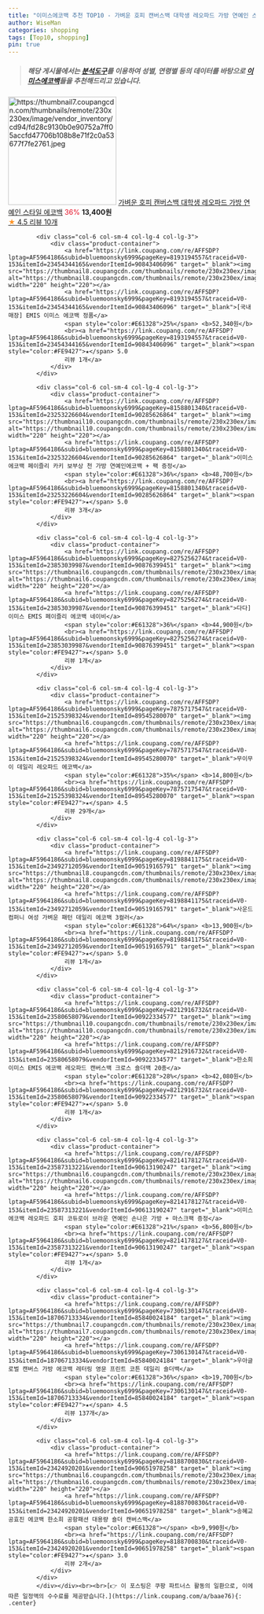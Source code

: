 ```yaml
---
title: "이미스에코백 추천 TOP10 - 가벼운 호피 캔버스백 대학생 레오파드 가방 연예인 스타일 에코백"
author: WiseMan
categories: shopping
tags: [Top10, shopping]
pin: true
---
```


> ##### 해당 게시물에서는 [**분석도구**](https://itemscout.io/)를 이용하여 **성별**, **연령별** 등의 데이터를 바탕으로 [**이미스에코백**](https://link.coupang.com/a/baae76)들을 추천해드리고 있습니다.
<div class="container"><div class="row">
            <div class="col-6 col-sm-4 col-lg-4 col-lg-3">
                <div class="product-container">
                    <a href="https://link.coupang.com/re/AFFSDP?lptag=AF5964186&subid=bluemoonsky6999&pageKey=7774589115&traceid=V0-153&itemId=20998294294&vendorItemId=88062301189" target="_blank"><img src="https://thumbnail7.coupangcdn.com/thumbnails/remote/230x230ex/image/vendor_inventory/cd94/fd28c9130b0e90752a7ff05accfd47706b108b8e71f2c0a53677f7fe2761.jpeg" alt="https://thumbnail7.coupangcdn.com/thumbnails/remote/230x230ex/image/vendor_inventory/cd94/fd28c9130b0e90752a7ff05accfd47706b108b8e71f2c0a53677f7fe2761.jpeg" width="220" height="220"></a>
                    <a href="https://link.coupang.com/re/AFFSDP?lptag=AF5964186&subid=bluemoonsky6999&pageKey=7774589115&traceid=V0-153&itemId=20998294294&vendorItemId=88062301189" target="_blank">가벼운 호피 캔버스백 대학생 레오파드 가방 연예인 스타일 에코백</a>
                    <span style="color:#E61328">36%</span> <b>13,400원</b>
                    <br><a href="https://link.coupang.com/re/AFFSDP?lptag=AF5964186&subid=bluemoonsky6999&pageKey=7774589115&traceid=V0-153&itemId=20998294294&vendorItemId=88062301189" target="_blank"><span style="color:#FE9427">★</span> 4.5
                    리뷰 10개</a>
                </div>
            </div>
            
            <div class="col-6 col-sm-4 col-lg-4 col-lg-3">
                <div class="product-container">
                    <a href="https://link.coupang.com/re/AFFSDP?lptag=AF5964186&subid=bluemoonsky6999&pageKey=8193194557&traceid=V0-153&itemId=23454344165&vendorItemId=90843406096" target="_blank"><img src="https://thumbnail8.coupangcdn.com/thumbnails/remote/230x230ex/image/vendor_inventory/3ea2/2aeea2adb043db8fab4fdbd71f4f2a4697a2bc27cc88b03c1e9aeaeb47cd.jpg" alt="https://thumbnail8.coupangcdn.com/thumbnails/remote/230x230ex/image/vendor_inventory/3ea2/2aeea2adb043db8fab4fdbd71f4f2a4697a2bc27cc88b03c1e9aeaeb47cd.jpg" width="220" height="220"></a>
                    <a href="https://link.coupang.com/re/AFFSDP?lptag=AF5964186&subid=bluemoonsky6999&pageKey=8193194557&traceid=V0-153&itemId=23454344165&vendorItemId=90843406096" target="_blank">[국내매장] EMIS 이미스 에코백 정품</a>
                    <span style="color:#E61328">25%</span> <b>52,340원</b>
                    <br><a href="https://link.coupang.com/re/AFFSDP?lptag=AF5964186&subid=bluemoonsky6999&pageKey=8193194557&traceid=V0-153&itemId=23454344165&vendorItemId=90843406096" target="_blank"><span style="color:#FE9427">★</span> 5.0
                    리뷰 1개</a>
                </div>
            </div>
            
            <div class="col-6 col-sm-4 col-lg-4 col-lg-3">
                <div class="product-container">
                    <a href="https://link.coupang.com/re/AFFSDP?lptag=AF5964186&subid=bluemoonsky6999&pageKey=8158801340&traceid=V0-153&itemId=23253226604&vendorItemId=90285626864" target="_blank"><img src="https://thumbnail10.coupangcdn.com/thumbnails/remote/230x230ex/image/vendor_inventory/28db/f4e3bb1d718cb3467320305ceb39152ee56ab430084edfdbb9d8be02ab05.png" alt="https://thumbnail10.coupangcdn.com/thumbnails/remote/230x230ex/image/vendor_inventory/28db/f4e3bb1d718cb3467320305ceb39152ee56ab430084edfdbb9d8be02ab05.png" width="220" height="220"></a>
                    <a href="https://link.coupang.com/re/AFFSDP?lptag=AF5964186&subid=bluemoonsky6999&pageKey=8158801340&traceid=V0-153&itemId=23253226604&vendorItemId=90285626864" target="_blank">이미스 에코백 페이즐리 카키 보부상 천 가방 연예인에코백 + 팩 증정</a>
                    <span style="color:#E61328">36%</span> <b>48,700원</b>
                    <br><a href="https://link.coupang.com/re/AFFSDP?lptag=AF5964186&subid=bluemoonsky6999&pageKey=8158801340&traceid=V0-153&itemId=23253226604&vendorItemId=90285626864" target="_blank"><span style="color:#FE9427">★</span> 5.0
                    리뷰 3개</a>
                </div>
            </div>
            
            <div class="col-6 col-sm-4 col-lg-4 col-lg-3">
                <div class="product-container">
                    <a href="https://link.coupang.com/re/AFFSDP?lptag=AF5964186&subid=bluemoonsky6999&pageKey=8275256274&traceid=V0-153&itemId=23853039987&vendorItemId=90876399451" target="_blank"><img src="https://thumbnail6.coupangcdn.com/thumbnails/remote/230x230ex/image/vendor_inventory/030f/2a0c0a29e4d3ed60b515ac379a63f5a0d41844d02f8e659073bb9f884e42.png" alt="https://thumbnail6.coupangcdn.com/thumbnails/remote/230x230ex/image/vendor_inventory/030f/2a0c0a29e4d3ed60b515ac379a63f5a0d41844d02f8e659073bb9f884e42.png" width="220" height="220"></a>
                    <a href="https://link.coupang.com/re/AFFSDP?lptag=AF5964186&subid=bluemoonsky6999&pageKey=8275256274&traceid=V0-153&itemId=23853039987&vendorItemId=90876399451" target="_blank">다다] 이미스 EMIS 페이즐리 에코백 네이비</a>
                    <span style="color:#E61328">36%</span> <b>44,900원</b>
                    <br><a href="https://link.coupang.com/re/AFFSDP?lptag=AF5964186&subid=bluemoonsky6999&pageKey=8275256274&traceid=V0-153&itemId=23853039987&vendorItemId=90876399451" target="_blank"><span style="color:#FE9427">★</span> 5.0
                    리뷰 1개</a>
                </div>
            </div>
            
            <div class="col-6 col-sm-4 col-lg-4 col-lg-3">
                <div class="product-container">
                    <a href="https://link.coupang.com/re/AFFSDP?lptag=AF5964186&subid=bluemoonsky6999&pageKey=7875717547&traceid=V0-153&itemId=21525398324&vendorItemId=89545280070" target="_blank"><img src="https://thumbnail6.coupangcdn.com/thumbnails/remote/230x230ex/image/vendor_inventory/575c/042fcc9899e99103c2ab3dd15c7e5760b457c06cf17645640c316d54c866.jpg" alt="https://thumbnail6.coupangcdn.com/thumbnails/remote/230x230ex/image/vendor_inventory/575c/042fcc9899e99103c2ab3dd15c7e5760b457c06cf17645640c316d54c866.jpg" width="220" height="220"></a>
                    <a href="https://link.coupang.com/re/AFFSDP?lptag=AF5964186&subid=bluemoonsky6999&pageKey=7875717547&traceid=V0-153&itemId=21525398324&vendorItemId=89545280070" target="_blank">무이무이 데일리 레오파드 에코백</a>
                    <span style="color:#E61328">35%</span> <b>14,800원</b>
                    <br><a href="https://link.coupang.com/re/AFFSDP?lptag=AF5964186&subid=bluemoonsky6999&pageKey=7875717547&traceid=V0-153&itemId=21525398324&vendorItemId=89545280070" target="_blank"><span style="color:#FE9427">★</span> 4.5
                    리뷰 29개</a>
                </div>
            </div>
            
            <div class="col-6 col-sm-4 col-lg-4 col-lg-3">
                <div class="product-container">
                    <a href="https://link.coupang.com/re/AFFSDP?lptag=AF5964186&subid=bluemoonsky6999&pageKey=8198841175&traceid=V0-153&itemId=23492712059&vendorItemId=90519165791" target="_blank"><img src="https://thumbnail8.coupangcdn.com/thumbnails/remote/230x230ex/image/vendor_inventory/66c1/e4e0f7a7f21fff81f2d5f00b8042e33d29657cff0d702aea4d9780f06e79.jpg" alt="https://thumbnail8.coupangcdn.com/thumbnails/remote/230x230ex/image/vendor_inventory/66c1/e4e0f7a7f21fff81f2d5f00b8042e33d29657cff0d702aea4d9780f06e79.jpg" width="220" height="220"></a>
                    <a href="https://link.coupang.com/re/AFFSDP?lptag=AF5964186&subid=bluemoonsky6999&pageKey=8198841175&traceid=V0-153&itemId=23492712059&vendorItemId=90519165791" target="_blank">사운드컴퍼니 여성 가벼운 패턴 데일리 에코백 3컬러</a>
                    <span style="color:#E61328">64%</span> <b>13,900원</b>
                    <br><a href="https://link.coupang.com/re/AFFSDP?lptag=AF5964186&subid=bluemoonsky6999&pageKey=8198841175&traceid=V0-153&itemId=23492712059&vendorItemId=90519165791" target="_blank"><span style="color:#FE9427">★</span> 5.0
                    리뷰 1개</a>
                </div>
            </div>
            
            <div class="col-6 col-sm-4 col-lg-4 col-lg-3">
                <div class="product-container">
                    <a href="https://link.coupang.com/re/AFFSDP?lptag=AF5964186&subid=bluemoonsky6999&pageKey=8212916732&traceid=V0-153&itemId=23580658079&vendorItemId=90922334577" target="_blank"><img src="https://thumbnail10.coupangcdn.com/thumbnails/remote/230x230ex/image/vendor_inventory/f811/dc30a8f4b1d03a3c89e28c8f1ee5261cab9c214e286056adaa8acd655852.jpg" alt="https://thumbnail10.coupangcdn.com/thumbnails/remote/230x230ex/image/vendor_inventory/f811/dc30a8f4b1d03a3c89e28c8f1ee5261cab9c214e286056adaa8acd655852.jpg" width="220" height="220"></a>
                    <a href="https://link.coupang.com/re/AFFSDP?lptag=AF5964186&subid=bluemoonsky6999&pageKey=8212916732&traceid=V0-153&itemId=23580658079&vendorItemId=90922334577" target="_blank">한소희 이미스 EMIS 에코백 레오파드 캔버스백 크로스 숄더백 20종</a>
                    <span style="color:#E61328">28%</span> <b>42,080원</b>
                    <br><a href="https://link.coupang.com/re/AFFSDP?lptag=AF5964186&subid=bluemoonsky6999&pageKey=8212916732&traceid=V0-153&itemId=23580658079&vendorItemId=90922334577" target="_blank"><span style="color:#FE9427">★</span> 5.0
                    리뷰 1개</a>
                </div>
            </div>
            
            <div class="col-6 col-sm-4 col-lg-4 col-lg-3">
                <div class="product-container">
                    <a href="https://link.coupang.com/re/AFFSDP?lptag=AF5964186&subid=bluemoonsky6999&pageKey=8214178127&traceid=V0-153&itemId=23587313221&vendorItemId=90613190247" target="_blank"><img src="https://thumbnail6.coupangcdn.com/thumbnails/remote/230x230ex/image/vendor_inventory/d8b4/f5978e25dd8f20f1d4ae4215315b961b951b4da244c4e4628428871d19d2.png" alt="https://thumbnail6.coupangcdn.com/thumbnails/remote/230x230ex/image/vendor_inventory/d8b4/f5978e25dd8f20f1d4ae4215315b961b951b4da244c4e4628428871d19d2.png" width="220" height="220"></a>
                    <a href="https://link.coupang.com/re/AFFSDP?lptag=AF5964186&subid=bluemoonsky6999&pageKey=8214178127&traceid=V0-153&itemId=23587313221&vendorItemId=90613190247" target="_blank">이미스 에코백 레오파드 호피 코듀로이 브라운 연예인 손나은 가방 + 마스크팩 증정</a>
                    <span style="color:#E61328">21%</span> <b>56,800원</b>
                    <br><a href="https://link.coupang.com/re/AFFSDP?lptag=AF5964186&subid=bluemoonsky6999&pageKey=8214178127&traceid=V0-153&itemId=23587313221&vendorItemId=90613190247" target="_blank"><span style="color:#FE9427">★</span> 5.0
                    리뷰 1개</a>
                </div>
            </div>
            
            <div class="col-6 col-sm-4 col-lg-4 col-lg-3">
                <div class="product-container">
                    <a href="https://link.coupang.com/re/AFFSDP?lptag=AF5964186&subid=bluemoonsky6999&pageKey=7306130147&traceid=V0-153&itemId=18706713334&vendorItemId=85840024184" target="_blank"><img src="https://thumbnail7.coupangcdn.com/thumbnails/remote/230x230ex/image/vendor_inventory/e02a/e15e4d8ca8be4715cc5a5ee933ea1ae33360744b4969d85d7ea4210c4a87.png" alt="https://thumbnail7.coupangcdn.com/thumbnails/remote/230x230ex/image/vendor_inventory/e02a/e15e4d8ca8be4715cc5a5ee933ea1ae33360744b4969d85d7ea4210c4a87.png" width="220" height="220"></a>
                    <a href="https://link.coupang.com/re/AFFSDP?lptag=AF5964186&subid=bluemoonsky6999&pageKey=7306130147&traceid=V0-153&itemId=18706713334&vendorItemId=85840024184" target="_blank">우아글로벌 캔버스 가방 에코백 레터링 영문 프린트 코튼 데일리 숄더백</a>
                    <span style="color:#E61328">36%</span> <b>19,700원</b>
                    <br><a href="https://link.coupang.com/re/AFFSDP?lptag=AF5964186&subid=bluemoonsky6999&pageKey=7306130147&traceid=V0-153&itemId=18706713334&vendorItemId=85840024184" target="_blank"><span style="color:#FE9427">★</span> 4.5
                    리뷰 137개</a>
                </div>
            </div>
            
            <div class="col-6 col-sm-4 col-lg-4 col-lg-3">
                <div class="product-container">
                    <a href="https://link.coupang.com/re/AFFSDP?lptag=AF5964186&subid=bluemoonsky6999&pageKey=8188700830&traceid=V0-153&itemId=23424920201&vendorItemId=90651978258" target="_blank"><img src="https://thumbnail6.coupangcdn.com/thumbnails/remote/230x230ex/image/vendor_inventory/7e28/9a3ee7d511632c097f21cc98dfd88c4b259138b2b912154aa7be7e57896d.jpg" alt="https://thumbnail6.coupangcdn.com/thumbnails/remote/230x230ex/image/vendor_inventory/7e28/9a3ee7d511632c097f21cc98dfd88c4b259138b2b912154aa7be7e57896d.jpg" width="220" height="220"></a>
                    <a href="https://link.coupang.com/re/AFFSDP?lptag=AF5964186&subid=bluemoonsky6999&pageKey=8188700830&traceid=V0-153&itemId=23424920201&vendorItemId=90651978258" target="_blank">송혜교 공효진 에코백 한소희 공항패션 대용량 숄더 캔버스백</a>
                    <span style="color:#E61328"></span> <b>9,990원</b>
                    <br><a href="https://link.coupang.com/re/AFFSDP?lptag=AF5964186&subid=bluemoonsky6999&pageKey=8188700830&traceid=V0-153&itemId=23424920201&vendorItemId=90651978258" target="_blank"><span style="color:#FE9427">★</span> 3.0
                    리뷰 2개</a>
                </div>
            </div>
            </div></div><br><br>[👉 이 포스팅은 쿠팡 파트너스 활동의 일환으로, 이에 따른 일정액의 수수료를 제공받습니다.](https://link.coupang.com/a/baae76){: .center}